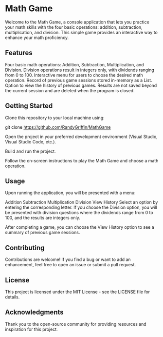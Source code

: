 # Math Game
Welcome to the Math Game, a console application that lets you practice your math skills with the four basic operations: addition, subtraction, multiplication, and division. This simple game provides an interactive way to enhance your math proficiency.

## Features
Four basic math operations: Addition, Subtraction, Multiplication, and Division.
Division operations result in integers only, with dividends ranging from 0 to 100.
Interactive menu for users to choose the desired math operation.
Record of previous game sessions stored in-memory as a List.
Option to view the history of previous games.
Results are not saved beyond the current session and are deleted when the program is closed.
## Getting Started
Clone this repository to your local machine using:

git clone https://github.com/RandyGriffin/MathGame

Open the project in your preferred development environment (Visual Studio, Visual Studio Code, etc.).

Build and run the project.

Follow the on-screen instructions to play the Math Game and choose a math operation.

## Usage
Upon running the application, you will be presented with a menu:

Addition
Subtraction
Multiplication
Division
View History
Select an option by entering the corresponding letter. If you choose the Division option, you will be presented with division questions where the dividends range from 0 to 100, and the results are integers only.

After completing a game, you can choose the View History option to see a summary of previous game sessions.

## Contributing
Contributions are welcome! If you find a bug or want to add an enhancement, feel free to open an issue or submit a pull request.

## License
This project is licensed under the MIT License - see the LICENSE file for details.

## Acknowledgments
Thank you to the open-source community for providing resources and inspiration for this project.
